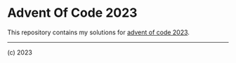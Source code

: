 # Advent Of Code 2023

This repository contains my solutions for [advent of code 2023](https://adventofcode.com/).

---

(c) 2023
